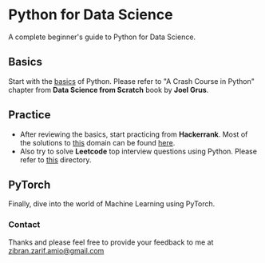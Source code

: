 # Python for Data Science
A complete beginner's guide to Python for Data Science.

## Basics
Start with the [basics](basics) of Python. Please refer to "A Crash Course in Python" chapter from **Data Science from Scratch** book by **Joel Grus**.

## Practice
- After reviewing the basics, start practicing from **Hackerrank**. Most of the solutions to [this](https://www.hackerrank.com/domains/python) domain can be found [here](hackerrank).
- Also try to solve **Leetcode** top interview questions using Python. Please refer to [this](leetcode) directory.

## PyTorch
Finally, dive into the world of Machine Learning using PyTorch.

### Contact
Thanks and please feel free to provide your feedback to me at [zibran.zarif.amio@gmail.com](mailto:zibran.zarif.amio@gmail.com)